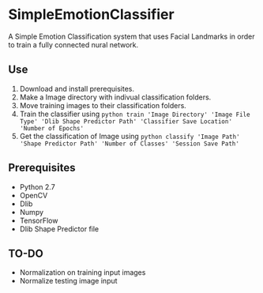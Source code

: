 # SimpleEmotionClassifier
A Simple Emotion Classification system that uses Facial Landmarks in order to train a fully connected nural network.

Use
---
1. Download and install prerequisites.
2. Make a Image directory with indivual classification folders.
3. Move training images to their classification folders.
4. Train the classifier using ```python train 'Image Directory' 'Image File Type' 'Dlib Shape Predictor Path' 'Classifier Save Location' 'Number of Epochs'```
5. Get the classification of Image using ```python classify 'Image Path' 'Shape Predictor Path' 'Number of Classes' 'Session Save Path'```

Prerequisites
-------------
* Python 2.7
* OpenCV
* Dlib
* Numpy
* TensorFlow
* Dlib Shape Predictor file

TO-DO
-----
* Normalization on training input images
* Normalize testing image input
